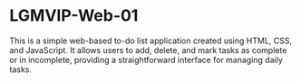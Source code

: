 # LGMVIP-Web-01
This is a simple web-based to-do list application created using HTML, CSS, and JavaScript. It allows users to add, delete, and mark tasks as complete or in incomplete, providing a straightforward interface for managing daily tasks.
